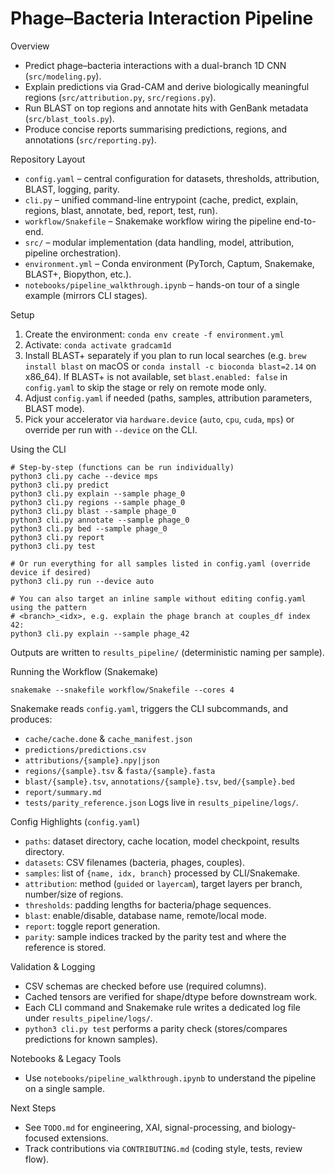 Phage–Bacteria Interaction Pipeline
===================================

Overview
- Predict phage–bacteria interactions with a dual-branch 1D CNN (`src/modeling.py`).
- Explain predictions via Grad-CAM and derive biologically meaningful regions (`src/attribution.py`, `src/regions.py`).
- Run BLAST on top regions and annotate hits with GenBank metadata (`src/blast_tools.py`).
- Produce concise reports summarising predictions, regions, and annotations (`src/reporting.py`).

Repository Layout
- `config.yaml` – central configuration for datasets, thresholds, attribution, BLAST, logging, parity.
- `cli.py` – unified command-line entrypoint (cache, predict, explain, regions, blast, annotate, bed, report, test, run).
- `workflow/Snakefile` – Snakemake workflow wiring the pipeline end-to-end.
- `src/` – modular implementation (data handling, model, attribution, pipeline orchestration).
- `environment.yml` – Conda environment (PyTorch, Captum, Snakemake, BLAST+, Biopython, etc.).
- `notebooks/pipeline_walkthrough.ipynb` – hands-on tour of a single example (mirrors CLI stages).

Setup
1. Create the environment: `conda env create -f environment.yml`
2. Activate: `conda activate gradcam1d`
3. Install BLAST+ separately if you plan to run local searches (e.g. `brew install blast` on macOS or `conda install -c bioconda blast=2.14` on x86_64). If BLAST+ is not available, set `blast.enabled: false` in `config.yaml` to skip the stage or rely on remote mode only.
4. Adjust `config.yaml` if needed (paths, samples, attribution parameters, BLAST mode).
5. Pick your accelerator via `hardware.device` (`auto`, `cpu`, `cuda`, `mps`) or override per run with `--device` on the CLI.

Using the CLI
```
# Step-by-step (functions can be run individually)
python3 cli.py cache --device mps
python3 cli.py predict
python3 cli.py explain --sample phage_0
python3 cli.py regions --sample phage_0
python3 cli.py blast --sample phage_0
python3 cli.py annotate --sample phage_0
python3 cli.py bed --sample phage_0
python3 cli.py report
python3 cli.py test

# Or run everything for all samples listed in config.yaml (override device if desired)
python3 cli.py run --device auto

# You can also target an inline sample without editing config.yaml using the pattern
# <branch>_<idx>, e.g. explain the phage branch at couples_df index 42:
python3 cli.py explain --sample phage_42
```
Outputs are written to `results_pipeline/` (deterministic naming per sample).

Running the Workflow (Snakemake)
```
snakemake --snakefile workflow/Snakefile --cores 4
```
Snakemake reads `config.yaml`, triggers the CLI subcommands, and produces:
- `cache/cache.done` & `cache_manifest.json`
- `predictions/predictions.csv`
- `attributions/{sample}.npy|json`
- `regions/{sample}.tsv` & `fasta/{sample}.fasta`
- `blast/{sample}.tsv`, `annotations/{sample}.tsv`, `bed/{sample}.bed`
- `report/summary.md`
- `tests/parity_reference.json`
Logs live in `results_pipeline/logs/`.

Config Highlights (`config.yaml`)
- `paths`: dataset directory, cache location, model checkpoint, results directory.
- `datasets`: CSV filenames (bacteria, phages, couples).
- `samples`: list of `{name, idx, branch}` processed by CLI/Snakemake.
- `attribution`: method (`guided` or `layercam`), target layers per branch, number/size of regions.
- `thresholds`: padding lengths for bacteria/phage sequences.
- `blast`: enable/disable, database name, remote/local mode.
- `report`: toggle report generation.
- `parity`: sample indices tracked by the parity test and where the reference is stored.

Validation & Logging
- CSV schemas are checked before use (required columns).
- Cached tensors are verified for shape/dtype before downstream work.
- Each CLI command and Snakemake rule writes a dedicated log file under `results_pipeline/logs/`.
- `python3 cli.py test` performs a parity check (stores/compares predictions for known samples).

Notebooks & Legacy Tools
- Use `notebooks/pipeline_walkthrough.ipynb` to understand the pipeline on a single sample.
  
Next Steps
- See `TODO.md` for engineering, XAI, signal-processing, and biology-focused extensions.
- Track contributions via `CONTRIBUTING.md` (coding style, tests, review flow).
